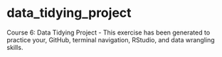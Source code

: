 # data_tidying_project
Course 6: Data Tidying Project - This exercise has been generated to practice your, GitHub, terminal navigation, RStudio, and data wrangling skills.
